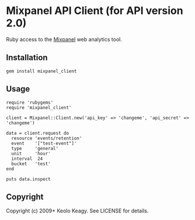 # Mixpanel API Client (for API version 2.0)

Ruby access to the [Mixpanel](http://mixpanel.com/) web analytics tool.


## Installation

    gem install mixpanel_client


## Usage

    require 'rubygems'
    require 'mixpanel_client'

    client = Mixpanel::Client.new('api_key' => 'changeme', 'api_secret' => 'changeme')

    data = client.request do
      resource 'events/retention'
      event    '["test-event"]'
      type     'general'
      unit     'hour'
      interval  24
      bucket   'test'
    end

    puts data.inspect

## Copyright

Copyright (c) 2009+ Keolo Keagy. See LICENSE for details.
